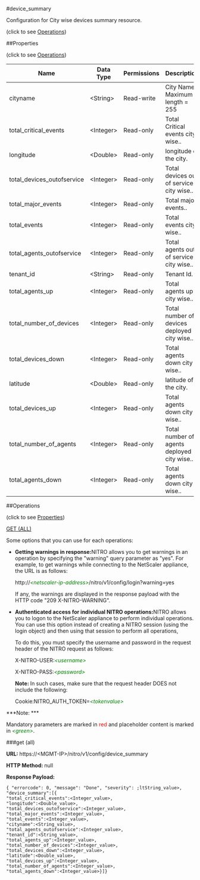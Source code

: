 #device_summary



Configuration for City wise devices summary resource.

<span>(click to see [Operations](#operations))</span>



##Properties 

<span>(click to see [Operations](#operations))</span>





<table><thead><tr><th>Name</th><th>Data Type</th><th>Permissions</th><th>Description</th></tr></thead><tbody><tr><td>cityname</td><td>&lt;String></td><td>Read-write</td><td>City Name.<br>Maximum length = 255</td></tr><tr><td>total_critical_events</td><td>&lt;Integer></td><td>Read-only</td><td>Total Critical events city wise..</td></tr><tr><td>longitude</td><td>&lt;Double></td><td>Read-only</td><td>longitude of the city.</td></tr><tr><td>total_devices_outofservice</td><td>&lt;Integer></td><td>Read-only</td><td>Total devices out of service city wise..</td></tr><tr><td>total_major_events</td><td>&lt;Integer></td><td>Read-only</td><td>Total major events..</td></tr><tr><td>total_events</td><td>&lt;Integer></td><td>Read-only</td><td>Total events city wise..</td></tr><tr><td>total_agents_outofservice</td><td>&lt;Integer></td><td>Read-only</td><td>Total agents out of service city wise..</td></tr><tr><td>tenant_id</td><td>&lt;String></td><td>Read-only</td><td>Tenant Id.</td></tr><tr><td>total_agents_up</td><td>&lt;Integer></td><td>Read-only</td><td>Total agents up city wise..</td></tr><tr><td>total_number_of_devices</td><td>&lt;Integer></td><td>Read-only</td><td>Total number of devices deployed city wise...</td></tr><tr><td>total_devices_down</td><td>&lt;Integer></td><td>Read-only</td><td>Total agents down city wise..</td></tr><tr><td>latitude</td><td>&lt;Double></td><td>Read-only</td><td>latitude of the city.</td></tr><tr><td>total_devices_up</td><td>&lt;Integer></td><td>Read-only</td><td>Total agents down city wise..</td></tr><tr><td>total_number_of_agents</td><td>&lt;Integer></td><td>Read-only</td><td>Total number of agents deployed city wise..</td></tr><tr><td>total_agents_down</td><td>&lt;Integer></td><td>Read-only</td><td>Total agents down city wise..</td></tr></tbody></table>

##Operations 

<span>(click to see [Properties](#properties))</span>





[GET (ALL)](#get-all)





Some options that you can use for each operations:

<ul><li><p><b>Getting warnings in response:</b>NITRO allows you to get warnings in an operation by specifying the "warning" query parameter as "yes". For example, to get warnings while connecting to the NetScaler appliance, the URL is as follows:</p><p>http://<span style="color:green;font-style:italic;">&lt;netscaler-ip-address&gt;</span>/nitro/v1/config/login?warning=yes</p><p>If any, the warnings are displayed in the response payload with the HTTP code "209 X-NITRO-WARNING".</p></li><li><p><b>Authenticated access for individual NITRO operations:</b>NITRO allows you to logon to the NetScaler appliance to perform individual operations. You can use this option instead of creating a NITRO session (using the login object) and then using that session to perform all operations,</p><p>To do this, you must specify the username and password in the request header of the NITRO request as follows:</p><p>X-NITRO-USER:<span style="color:green;font-style:italic;">&lt;username&gt;</span></p><p>X-NITRO-PASS:<span style="color:green;font-style:italic;">&lt;password&gt;</span></p><p><b>Note: </b>In such cases, make sure that the request header DOES not include the following:</p><p>Cookie:NITRO_AUTH_TOKEN=<span style="color:green;font-style:italic;">&lt;tokenvalue&gt;</span></p></li></ul>







***Note: *** 

Mandatory parameters are marked in <span style="color:#FF0000;">red</span> and placeholder content is marked in <span style="color:green;font-style:italic">&lt;green&gt;</span>.



###get (all)







<b>URL: </b>https://&lt;MGMT-IP&gt;/nitro/v1/config/device_summary

<b>HTTP Method: </b>null

<b>Response Payload: </b>
```
{ "errorcode": 0, "message": "Done", "severity": ;ltString_value>, "device_summary":[{
"total_critical_events":<Integer_value>,
"longitude":<Double_value>,
"total_devices_outofservice":<Integer_value>,
"total_major_events":<Integer_value>,
"total_events":<Integer_value>,
"cityname":<String_value>,
"total_agents_outofservice":<Integer_value>,
"tenant_id":<String_value>,
"total_agents_up":<Integer_value>,
"total_number_of_devices":<Integer_value>,
"total_devices_down":<Integer_value>,
"latitude":<Double_value>,
"total_devices_up":<Integer_value>,
"total_number_of_agents":<Integer_value>,
"total_agents_down":<Integer_value>}]}
```







